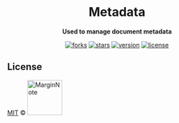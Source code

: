 <h1 align="center" style="margin-top: 10px;">Metadata</h1>
<p align="center">
  <b>Used to manage document metadata</b>
</p>

<p align="center">
  <a href="https://github.com/marginnoteapp/metadata/network/members"><img src="https://img.shields.io/github/forks/marginnoteapp/metadata.svg?style=flat" alt="forks"></a>
  <a href="https://github.com/marginnoteapp/metadata/stargazers"><img src="https://img.shields.io/github/stars/marginnoteapp/metadata.svg?style=flat" alt="stars"></a>
  <a href="https://github.com/marginnoteapp/metadata/blob/main/package.json"><img src="https://img.shields.io/badge/version-v0.9.0-yellow" alt="version"></a>
  <a href="https://github.com/marginnoteapp/metadata/blob/main/LICENSE"><img src="https://img.shields.io/badge/license-MIT-green" alt="license"></a>
</p>

## License

<a href="https://github.com/marginnoteapp/metadata/blob/main/LICENSE">MIT</a> © <a href="https://github.com/marginnoteapp"><img src="https://testmnbbs.oss-cn-zhangjiakou.aliyuncs.com/pic/mn.png?x-oss-process=base_webp" alt="MarginNote" width="80"></a>
